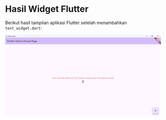 # Hasil Widget Flutter

Berikut hasil tampilan aplikasi Flutter setelah menambahkan `text_widget.dart`:

![Hasil Widget](images/hasil_widget.png)
